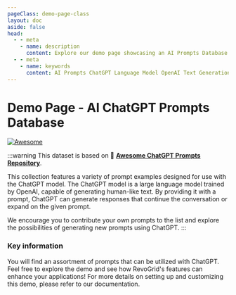 ```yaml
---
pageClass: demo-page-class
layout: doc
aside: false
head:
  - - meta
    - name: description
      content: Explore our demo page showcasing an AI Prompts Database implemented in RevoGrid.
  - - meta
    - name: keywords
      content: AI Prompts ChatGPT Language Model OpenAI Text Generation Conversational AI Natural Language Processing Prompt Engineering Creative Writing Prompt Examples AI-generated Content Machine Learning Interactive Prompts Chatbot Prompts AI Tools Content Creation Human-like Responses User Prompts Prompt Repository Generative AI
---
```


<script setup>
import Grid from './DemoPrompts.vue'
</script>

# Demo Page - AI ChatGPT Prompts Database

[![Awesome](https://cdn.rawgit.com/sindresorhus/awesome/d7305f38d29fed78fa85652e3a63e154dd8e8829/media/badge.svg)](https://github.com/sindresorhus/awesome)


:::warning
This dataset is based on  🧠 **[Awesome ChatGPT Prompts Repository](https://github.com/f/awesome-chatgpt-prompts)**.

This collection features a variety of prompt examples designed for use with the ChatGPT model. The ChatGPT model is a large language model trained by OpenAI, capable of generating human-like text. By providing it with a prompt, ChatGPT can generate responses that continue the conversation or expand on the given prompt.

We encourage you to contribute your own prompts to the list and explore the possibilities of generating new prompts using ChatGPT.
:::

<Grid />

### Key information

You will find an assortment of prompts that can be utilized with ChatGPT.
Feel free to explore the demo and see how RevoGrid's features can enhance your applications! For more details on setting up and customizing this demo, please refer to our documentation.
